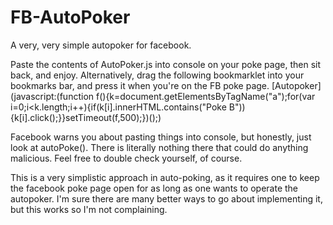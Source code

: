 # FB-AutoPoker
A very, very simple autopoker for facebook.

Paste the contents of AutoPoker.js into console on your poke page, then sit back, and enjoy.
Alternatively, drag the following bookmarklet into your bookmarks bar, and press it when you're on the FB poke page.
[Autopoker](javascript:(function f(){k=document.getElementsByTagName("a");for(var i=0;i<k.length;i++){if(k[i].innerHTML.contains("Poke B")){k[i].click();}}setTimeout(f,500);})();)

Facebook warns you about pasting things into console, but honestly, just look at autoPoke(). There is literally nothing there that could do anything malicious. Feel free to double check yourself, of course.

This is a very simplistic approach in auto-poking, as it requires one to keep the facebook poke page open for as long as one wants to operate the autopoker. I'm sure there are many better ways to go about implementing it, but this works so I'm not complaining.
